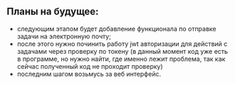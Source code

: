 ## Планы на будущее:

- следующим этапом будет добавление функционала по отправке задачи на электронную почту;
- после этого нужно починить работу jwt авторизации для действий с задачами через проверку по токену (в данный момент код уже есть в программе, но нужно найти, где именно лежит проблема, так как сейчас полученный код не проходит проверку)
- последним шагом возьмусь за веб интерфейс.
